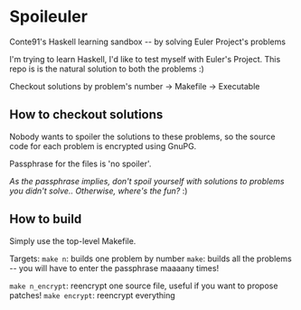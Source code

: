 # Spoileuler
Conte91's Haskell learning sandbox -- by solving Euler Project's problems

I'm trying to learn Haskell, I'd like to test myself with Euler's Project. This repo is is the natural solution to both the problems :)

Checkout solutions by problem's number -> Makefile -> Executable

## How to checkout solutions ##
Nobody wants to spoiler the solutions to these problems, so the source code for each problem is encrypted using GnuPG. 

Passphrase for the files is 'no spoiler'.

_As the passphrase implies, don't spoil yourself with solutions to problems you didn't solve.. Otherwise, where's the fun?_ :)

## How to build ##
Simply use the top-level Makefile. 

Targets:
  `make n`: builds one problem by number
  `make`: builds all the problems -- you will have to enter the passphrase maaaany times!

  `make n_encrypt`: reencrypt one source file, useful if you want to propose patches!
  `make encrypt`: reencrypt everything


